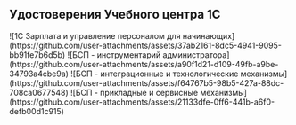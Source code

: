 <h2><strong>Удостоверения Учебного центра 1С</strong></h2>
![1С Зарплата и управление персоналом для начинающих](https://github.com/user-attachments/assets/37ab2161-8dc5-4941-9095-bb91fe7b6d5b)
![БСП - инструментарий администратора](https://github.com/user-attachments/assets/a90f1d21-d109-49fb-a9be-34793a4cbe9a)
![БСП - интеграционные и технологические механизмы](https://github.com/user-attachments/assets/f64767b5-98b5-427a-88dc-708ca0677548)
![БСП - прикладные и сервисные механизмы](https://github.com/user-attachments/assets/21133dfe-0ff6-441b-a6f0-defb00d1c915)

